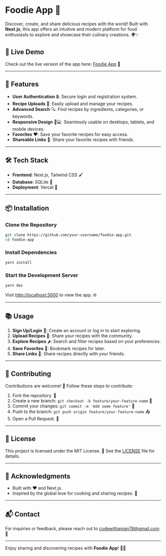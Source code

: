 # Foodie App 🍴

Discover, create, and share delicious recipes with the world! Built with **Next.js**, this app offers an intuitive and modern platform for food enthusiasts to explore and showcase their culinary creations. 🌍✨

## 🌟 Live Demo

Check out the live version of the app here: [Foodie App](https://foodie-app-three.vercel.app/) 🔗

---

## 🚀 Features

- **User Authentication** 🔒: Secure login and registration system.
- **Recipe Uploads** 📸: Easily upload and manage your recipes.
- **Advanced Search** 🔍: Find recipes by ingredients, categories, or keywords.
- **Responsive Design** 📱💻: Seamlessly usable on desktops, tablets, and mobile devices.
- **Favorites** ❤️: Save your favorite recipes for easy access.
- **Shareable Links** 🔗: Share your favorite recipes with friends.

---

## 🛠️ Tech Stack

- **Frontend**: Next.js, Tailwind CSS 🖌️
- **Database**: SQLite 📂
- **Deployment**: Vercel 🚀

---

## 📦 Installation

### Clone the Repository
```bash
git clone https://github.com/your-username/foodie-app.git
cd foodie-app
```

### Install Dependencies
```bash
yarn install
```

### Start the Development Server
```bash
yarn dev
```

Visit [http://localhost:3000](http://localhost:3000) to view the app. 🌐

---

## 📚 Usage

1. **Sign Up/Login** 🔑: Create an account or log in to start exploring.
2. **Upload Recipes** 📝: Share your recipes with the community.
3. **Explore Recipes** 🌶️: Search and filter recipes based on your preferences.
4. **Save Favorites** 💖: Bookmark recipes for later.
5. **Share Links** 🤝: Share recipes directly with your friends.

---

## 🤝 Contributing

Contributions are welcome! 🎉 Follow these steps to contribute:

1. Fork the repository. 🍴
2. Create a new branch: `git checkout -b feature/your-feature-name` 🌱
3. Commit your changes: `git commit -m 'Add some feature'` 📝
4. Push to the branch: `git push origin feature/your-feature-name` 📤
5. Open a Pull Request. 🔄

---

## 📜 License

This project is licensed under the MIT License. 📄 See the [LICENSE](LICENSE) file for details.

---

## 🌟 Acknowledgments

- Built with ❤️ and Next.js.
- Inspired by the global love for cooking and sharing recipes. 🥘

---

## 📬 Contact

For inquiries or feedback, please reach out to [codewithaman78@gmail.com](mailto:codewithaman78@gmail.com). 📧

---

Enjoy sharing and discovering recipes with **Foodie App**! 🍳✨
